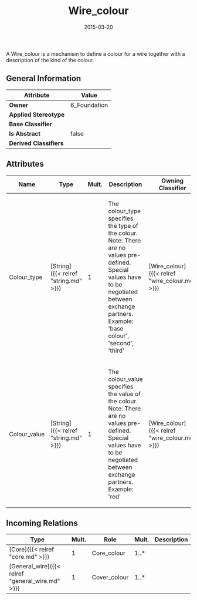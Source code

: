 ﻿---
title: Wire_colour
toc: false
type: specs
date: "2015-03-20"
draft: false
specification: KBL
version: 2.4.sr1
documentType: "Recommendation"
elementType: Class
classes:
  - Wire_colour
menu_name: kbl-2.4.sr1
---
<p>A Wire_colour is a mechanism to define a colour for a wire together with a description of the kind of the colour.</p>

## General Information

| Attribute               | Value |
|-------------------------|-------|
| **Owner**               | 6_Foundation |
| **Applied Stereotype**  |   |
| **Base Classifier**     |   |
| **Is Abstract**         | false |
| **Derived Classifiers** |   |

## Attributes
|  Name  |  Type  |  Mult.  |  Description  |  Owning Classifier  |
|--------|--------|---------|---------------|--------------|
|Colour_type | [String]({{< relref "string.md" >}}) | 1 | <p>The colour_type specifies the type of the colour. Note: There are no values pre-defined. Special values have to be negotiated between exchange partners.  Example:  'base colour', 'second', 'third'</p> | [Wire_colour]({{< relref "wire_colour.md" >}}) |
|Colour_value | [String]({{< relref "string.md" >}}) | 1 | <p>The colour_value specifies the value of the colour. Note: There are no values pre-defined. Special values have to be negotiated between exchange partners.  Example:  'red'</p> | [Wire_colour]({{< relref "wire_colour.md" >}}) |

##  Incoming Relations
|    Type  |   Mult.  |   Role    |   Mult.   |   Description  |
|----------|----------|-----------|-----------|----------------|
| [Core]({{< relref "core.md" >}}) | 1 | Core_colour | 1..* |  |
| [General_wire]({{< relref "general_wire.md" >}}) | 1 | Cover_colour | 1..* |  |
